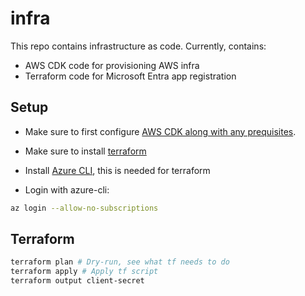 # infra

This repo contains infrastructure as code. Currently, contains:

- AWS CDK code for provisioning AWS infra
- Terraform code for Microsoft Entra app registration

## Setup

- Make sure to first configure [AWS CDK along with any prequisites](https://docs.aws.amazon.com/cdk/v2/guide/getting_started.html).

- Make sure to install [terraform](https://developer.hashicorp.com/terraform/install)

- Install [Azure CLI](https://learn.microsoft.com/en-us/cli/azure/install-azure-cli-linux?pivots=apt), this is needed
  for terraform

- Login with azure-cli:

```bash
az login --allow-no-subscriptions
```

## Terraform

```bash
terraform plan # Dry-run, see what tf needs to do
terraform apply # Apply tf script
terraform output client-secret
```
